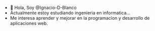 - 👋 Hola, Soy @Ignacio-D-Blanco
-  Actualmente estoy estudiando ingenieria en informatica...
- Me interesa aprender y mejorar en la programacion y desarrollo de aplicaciones web.
